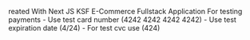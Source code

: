 reated With Next JS
KSF E-Commerce Fullstack Application
For testing payments - Use test card number (4242 4242 4242 4242)
                     - Use test expiration date (4/24)
                     - For test cvc use (424)
